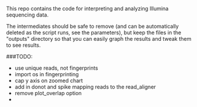 This repo contains the code for interpreting and analyzing Illumina sequencing data. 

The intermediates should be safe to remove (and can be automatically deleted as the script runs, see the parameters), but keep the files in the "outputs" directory so that you can easily graph the results and tweak them to see results. 






###TODO:
- use unique reads, not fingerprints
- import os in fingerprinting
- cap y axis on zoomed chart
- add in donot and spike mapping reads to the read_aligner
- remove plot_overlap option
- 
